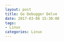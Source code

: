 ```yaml
---
layout: post
title: Go Debugger Delve
date: 2017-03-08 15:30:00
tags:
- Linux
categories: Linux
---
```




